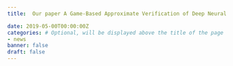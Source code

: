 ```yaml
---
title:  Our paper A Game-Based Approximate Verification of Deep Neural Networks with Provable Guarantees is accepted by Theoretical Computer Science, our verification tool DeepGame is released.

date: 2019-05-00T00:00:00Z
categories: # Optional, will be displayed above the title of the page
- news
banner: false
draft: false
---
```

